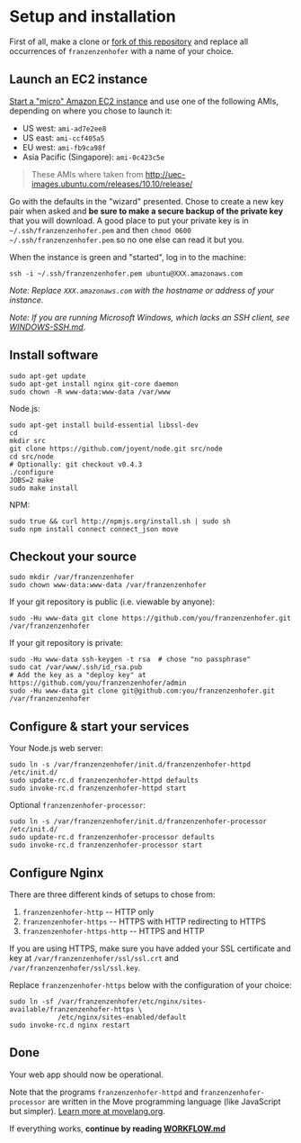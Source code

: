 # Setup and installation

First of all, make a clone or [fork of this repository](http://help.github.com/fork-a-repo/) and replace all occurrences of `franzenzenhofer` with a name of your choice.

## Launch an EC2 instance

[Start a "micro" Amazon EC2 instance](https://console.aws.amazon.com/ec2/home) and use one of the following AMIs, depending on where you chose to launch it:

- US west: `ami-ad7e2ee8`
- US east: `ami-ccf405a5`
- EU west: `ami-fb9ca98f`
- Asia Pacific (Singapore): `ami-0c423c5e`

> These AMIs where taken from <http://uec-images.ubuntu.com/releases/10.10/release/>

Go with the defaults in the "wizard" presented. Chose to create a new key pair when asked and **be sure to make a secure backup of the private key** that you will download. A good place to put your private key is in `~/.ssh/franzenzenhofer.pem` and then `chmod 0600 ~/.ssh/franzenzenhofer.pem` so no one else can read it but you.

When the instance is green and "started", log in to the machine:

    ssh -i ~/.ssh/franzenzenhofer.pem ubuntu@XXX.amazonaws.com

*Note: Replace `XXX.amazonaws.com` with the hostname or address of your instance.*

*Note: If you are running Microsoft Windows, which lacks an SSH client, see [WINDOWS-SSH.md](WINDOWS-SSH.md#readme)*.

## Install software

    sudo apt-get update
    sudo apt-get install nginx git-core daemon
    sudo chown -R www-data:www-data /var/www

Node.js:

    sudo apt-get install build-essential libssl-dev
    cd
    mkdir src
    git clone https://github.com/joyent/node.git src/node
    cd src/node
    # Optionally: git checkout v0.4.3
    ./configure
    JOBS=2 make
    sudo make install

NPM:

    sudo true && curl http://npmjs.org/install.sh | sudo sh
    sudo npm install connect connect_json move


## Checkout your source

    sudo mkdir /var/franzenzenhofer
    sudo chown www-data:www-data /var/franzenzenhofer

If your git repository is public (i.e. viewable by anyone):

    sudo -Hu www-data git clone https://github.com/you/franzenzenhofer.git /var/franzenzenhofer

If your git repository is private:

    sudo -Hu www-data ssh-keygen -t rsa  # chose "no passphrase"
    sudo cat /var/www/.ssh/id_rsa.pub
    # Add the key as a "deploy key" at https://github.com/you/franzenzenhofer/admin
    sudo -Hu www-data git clone git@github.com:you/franzenzenhofer.git /var/franzenzenhofer


## Configure & start your services

Your Node.js web server:

    sudo ln -s /var/franzenzenhofer/init.d/franzenzenhofer-httpd /etc/init.d/
    sudo update-rc.d franzenzenhofer-httpd defaults
    sudo invoke-rc.d franzenzenhofer-httpd start
    
Optional `franzenzenhofer-processor`:
    
    sudo ln -s /var/franzenzenhofer/init.d/franzenzenhofer-processor /etc/init.d/
    sudo update-rc.d franzenzenhofer-processor defaults
    sudo invoke-rc.d franzenzenhofer-processor start


## Configure Nginx

There are three different kinds of setups to chose from:

1. `franzenzenhofer-http` -- HTTP only
2. `franzenzenhofer-https` -- HTTPS with HTTP redirecting to HTTPS
3. `franzenzenhofer-https-http` -- HTTPS and HTTP

If you are using HTTPS, make sure you have added your SSL certificate and key at `/var/franzenzenhofer/ssl/ssl.crt` and `/var/franzenzenhofer/ssl/ssl.key`.

Replace `franzenzenhofer-https` below with the configuration of your choice:

    sudo ln -sf /var/franzenzenhofer/etc/nginx/sites-available/franzenzenhofer-https \
                /etc/nginx/sites-enabled/default
    sudo invoke-rc.d nginx restart


## Done

Your web app should now be operational.

Note that the programs `franzenzenhofer-httpd` and `franzenzenhofer-processor` are written in the Move programming language (like JavaScript but simpler). [Learn more at movelang.org](http://movelang.org/).

If everything works, **continue by reading [WORKFLOW.md](https://github.com/rsms/ec2-webapp/blob/master/WORKFLOW.md#readme)**
